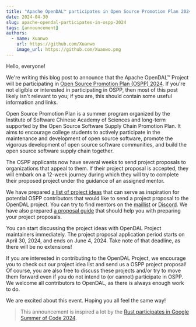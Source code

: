 ```yaml
---
title: "Apache OpenDAL™ participates in Open Source Promotion Plan 2024"
date: 2024-04-30
slug: apache-opendal-participates-in-ospp-2024
tags: [announcement]
authors:
  - name: Xuanwo
    url: https://github.com/Xuanwo
    image_url: https://github.com/Xuanwo.png
---
```


Hello, everyone!

We're writing this blog post to announce that the Apache OpenDAL™ Project will be participating in [Open Source Promotion Plan (OSPP) 2024](https://summer-ospp.ac.cn/). If you're not eligible or interested in participating in OSPP, then most of this post likely isn't relevant to you; if you are, this should contain some useful information and links.

Open Source Promotion Plan is a summer program organized by the Institute of Software Chinese Academy of Sciences and long-term supported by the Open Source Software Supply Chain Promotion Plan. It aims to encourage college students to actively participate in the maintenance and development of open source software, promote the vigorous development of open source software communities, and build the open source software supply chain together.

The OSPP applicants now have several weeks to send project proposals to organizations that appeal to them. If their project proposal is accepted, they will embark on a 12-week journey during which they will try to complete their proposed project under the guidance of an assigned mentor.

We have prepared [a list of project ideas](https://github.com/apache/opendal/issues/4554) that can serve as inspiration for potential OSPP contributors that would like to send a project proposal to the OpenDAL project. You can try to find mentors on the [maillist](mailto:dev@opendal.apache.org) or [Discord](https://discord.gg/XQy8yGR2dg). We have also prepared [a proposal guide](https://opendal.apache.org/community/events/ospp-proposal-guide) that should help you with preparing your project proposals.

You can start discussing the project ideas with OpenDAL Project maintainers immediately. The project proposal application period starts on April 30, 2024, and ends on June 4, 2024. Take note of that deadline, as there will be no extensions!

If you are interested in contributing to the OpenDAL Project, we encourage you to check out our project idea list and send us a OSPP project proposal! Of course, you are also free to discuss these projects and/or try to move them forward even if you do not intend to (or cannot) participate in OSPP. We welcome all contributors to OpenDAL, as there is always enough work to do.

We are excited about this event. Hoping you all feel the same way!

> This announcement is inspired a lot by the [Rust participates in Google Summer of Code 2024](https://blog.rust-lang.org/2024/02/21/Rust-participates-in-GSoC-2024.html). 
